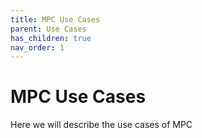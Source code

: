 ```yaml
---
title: MPC Use Cases
parent: Use Cases
has_children: true
nav_order: 1
---
```


# MPC Use Cases


Here we will describe the use cases of MPC